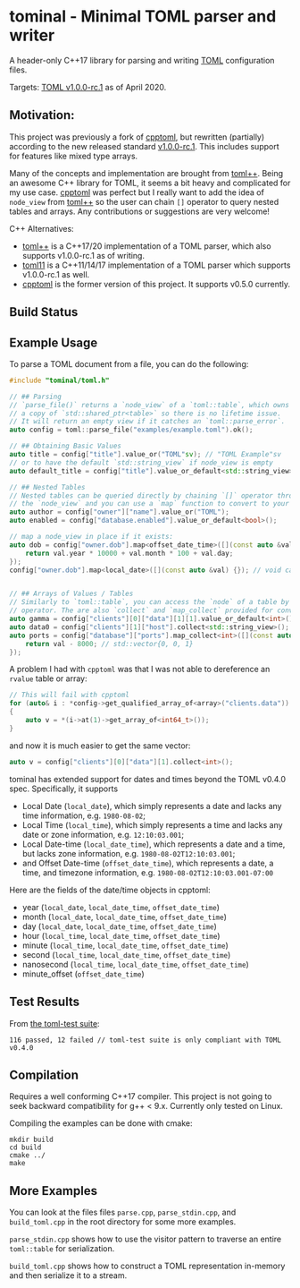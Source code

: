 # tominal - Minimal TOML parser and writer
A header-only C++17 library for parsing and writing [TOML][toml] configuration files.

Targets: [TOML v1.0.0-rc.1][currver] as of April 2020.

## Motivation:

This project was previously a fork of [cpptoml][cpptoml], but rewritten (partially) according to the new released standard [v1.0.0-rc.1][currver]. This includes support for features like mixed type arrays.

Many of the concepts and implementation are brought from [toml++][tomlplusplus]. Being an awesome
C++ library for TOML, it seems a bit heavy and complicated for my use case. [cpptoml][cpptoml] was perfect but I really want to add the idea of `node_view` from [toml++][tomlplusplus] so the user can chain `[]` operator to query nested tables and arrays. Any contributions or suggestions are very welcome!



C++ Alternatives:
- [toml++][tomlplusplus] is a C++17/20 implementation of a TOML parser, which also supports v1.0.0-rc.1 as of writing.
- [toml11][toml11] is a C++11/14/17 implementation of a TOML parser which supports v1.0.0-rc.1 as well.
- [cpptoml][cpptoml] is the former version of this project. It supports v0.5.0 currently.

## Build Status

## Example Usage
To parse a TOML document from a file, you can do the following:

```cpp
#include "tominal/toml.h"

// ## Parsing
// `parse_file()` returns a `node_view` of a `toml::table`, which owns
// a copy of `std::shared_ptr<table>` so there is no lifetime issue.
// It will return an empty view if it catches an `toml::parse_error`.
auto config = toml::parse_file("examples/example.toml").ok();

// ## Obtaining Basic Values
auto title = config["title"].value_or("TOML"sv); // "TOML Example"sv
// or to have the default `std::string_view` if node_view is empty
auto default_title = config["title"].value_or_default<std::string_view>();

// ## Nested Tables
// Nested tables can be queried directly by chaining `[]` operator through
// the `node_view` and you can use a `map` function to convert to your data type
auto author = config["owner"]["name"].value_or("TOML");
auto enabled = config["database.enabled"].value_or_default<bool>();

// map a node_view in place if it exists:
auto dob = config["owner.dob"].map<offset_date_time>([](const auto &val) {
    return val.year * 10000 + val.month * 100 + val.day;
});
config["owner.dob"].map<local_date>([](const auto &val) {}); // void callback


// ## Arrays of Values / Tables
// Similarly to `toml::table`, you can access the `node` of a table by `[]`
// operator. The are also `collect` and `map_collect` provided for convenience:
auto gamma = config["clients"][0]["data"][1][1].value_or_default<int>();
auto data0 = config["clients"][1]["host"].collect<std::string_view>(); // std::vector{"omega"sv}
auto ports = config["database"]["ports"].map_collect<int>([](const auto &val) {
    return val - 8000; // std::vector{0, 0, 1}
});
```

A problem I had with `cpptoml` was that I was not able to dereference an `rvalue` table or array:

```cpp
// This will fail with cpptoml
for (auto& i : *config->get_qualified_array_of<array>("clients.data"))
{
    auto v = *(i->at(1)->get_array_of<int64_t>());
}
```

and now it is much easier to get the same vector:
```cpp
auto v = config["clients"][0]["data"][1].collect<int>();
```

tominal has extended support for dates and times beyond the TOML v0.4.0
spec. Specifically, it supports

- Local Date (`local_date`), which simply represents a date and lacks any time
  information, e.g. `1980-08-02`;
- Local Time (`local_time`), which simply represents a time and lacks any
  date or zone information, e.g. `12:10:03.001`;
- Local Date-time (`local_date_time`), which represents a date and a time,
  but lacks zone information, e.g. `1980-08-02T12:10:03.001`;
- and Offset Date-time (`offset_date_time`), which represents a date, a
  time, and timezone information, e.g. `1980-08-02T12:10:03.001-07:00`

Here are the fields of the date/time objects in cpptoml:

- year (`local_date`, `local_date_time`, `offset_date_time`)
- month (`local_date`, `local_date_time`, `offset_date_time`)
- day (`local_date`, `local_date_time`, `offset_date_time`)
- hour (`local_time`, `local_date_time`, `offset_date_time`)
- minute (`local_time`, `local_date_time`, `offset_date_time`)
- second (`local_time`, `local_date_time`, `offset_date_time`)
- nanosecond (`local_time`, `local_date_time`, `offset_date_time`)
- minute\_offset (`offset_date_time`)


## Test Results

From [the toml-test suite][toml-test]:

```
116 passed, 12 failed // toml-test suite is only compliant with TOML v0.4.0
```

## Compilation
Requires a well conforming C++17 compiler. This project is not going to seek backward
compatibility for g++ < 9.x. Currently only tested on Linux.

Compiling the examples can be done with cmake:

```
mkdir build
cd build
cmake ../
make
```

## More Examples
You can look at the files files `parse.cpp`, `parse_stdin.cpp`, and
`build_toml.cpp` in the root directory for some more examples.

`parse_stdin.cpp` shows how to use the visitor pattern to traverse an
entire `toml::table` for serialization.

`build_toml.cpp` shows how to construct a TOML representation in-memory and
then serialize it to a stream.

[currver]: https://github.com/toml-lang/toml/blob/master/versions/en/toml-v1.0.0-rc.1.md
[cpptoml]: https://github.com/skystrife/cpptoml
[toml]: https://github.com/toml-lang/toml
[toml-test]: https://github.com/BurntSushi/toml-test
[toml-test-fork]: https://github.com/skystrife/toml-test
[toml11]: https://github.com/ToruNiina/toml11
[tinytoml]: https://github.com/mayah/tinytoml
[boost.toml]: https://github.com/ToruNiina/Boost.toml
[tomlplusplus]: https://github.com/marzer/tomlplusplus